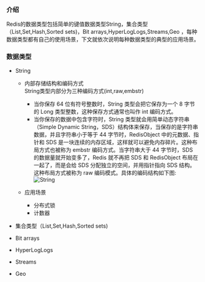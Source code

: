 ### 介绍
Redis的数据类型包括简单的键值数据类型String，集合类型（List,Set,Hash,Sorted sets)，Bit arrays,HyperLogLogs,Streams,Geo ，每种数据类型都有自己的使用场景，下文就依次说明每种数据类型的典型的应用场景。

### 数据类型

* String
    * 内部存储结构和编码方式  
    String类型内部分为三种编码方式(int,raw,embstr)  
        * 当你保存 64 位有符号整数时，String 类型会把它保存为一个 8 字节的 Long 类型整数，这种保存方式通常也叫作 int 编码方式。
        * 当你保存的数据中包含字符时，String 类型就会用简单动态字符串（Simple Dynamic String，SDS）结构体来保存，当保存的是字符串数据，并且字符串小于等于 44 字节时，RedisObject 中的元数据、指针和 SDS 是一块连续的内存区域，这样就可以避免内存碎片。这种布局方式也被称为 embstr 编码方式。当字符串大于 44 字节时，SDS 的数据量就开始变多了，Redis 就不再把 SDS 和 RedisObject 布局在一起了，而是会给 SDS 分配独立的空间，并用指针指向 SDS 结构。这种布局方式被称为 raw 编码模式。具体的编码结构如下图:  
        ![String](https://github.com/snailshen2014/redis-learning/blob/master/%E6%95%B0%E6%8D%AE%E7%B1%BB%E5%9E%8B%E5%BA%94%E7%94%A8%E5%9C%BA%E6%99%AF/String.jpg?raw=true)  
        
    * 应用场景
        * 分布式锁
        * 计数器

* 集合类型（List,Set,Hash,Sorted sets)

* Bit arrays
* HyperLogLogs
* Streams
* Geo
 

